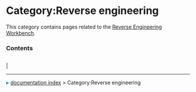 # Category:Reverse engineering
This category contains pages related to the [Reverse Engineering Workbench](Reverse_Engineering_Workbench.md).

### Contents

|     |     |     |
| --- | --- | --- |
|



---
![](images/Right_arrow.png) [documentation index](../README.md) > Category:Reverse engineering
